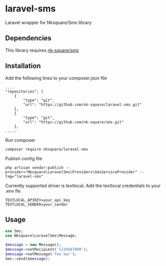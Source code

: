 # laravel-sms
Laravel wrapper for Nksquare/Sms library
## Dependencies
This library requires [nk-square/sms](https://github.com/nk-square/sms)
## Installation
Add the following lines to your composer.json file
```
....
"repositories": [
    {
        "type": "git",
        "url": "https://github.com/nk-square/laravel-sms.git"
    },
    {
        "type": "git",
        "url": "https://github.com/nk-square/sms.git"
    },
.....
```
Run composer
```
composer require nksquare/laravel-sms
```
Publish config file
```
php artisan vendor:publish --provider="Nksquare\LaravelSms\Providers\SmsServiceProvider" --tag="laravel-sms"
```
Currently supported driver is textlocal. Add the textlocal credentials to your .env fle
```
TEXTLOCAL_APIKEY=your_api_key
TEXTLOCAL_SENDER=your_sender
```
## Usage
```php
use Sms;
use Nksquare\LaravelSms\Message;

$message = new Message();
$message->setRecipient('1234567890');
$message->setMessage('foo bar');
Sms::send($message);
```
